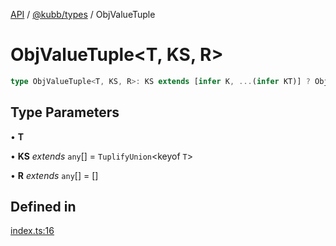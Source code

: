 [API](../../../packages.md) / [@kubb/types](../index.md) / ObjValueTuple

# ObjValueTuple\<T, KS, R\>

```ts
type ObjValueTuple<T, KS, R>: KS extends [infer K, ...(infer KT)] ? ObjValueTuple<T, KT, [...R, [K & keyof T, T[K & keyof T]]]> : R;
```

## Type Parameters

• **T**

• **KS** *extends* `any`[] = `TuplifyUnion`\<keyof `T`\>

• **R** *extends* `any`[] = []

## Defined in

[index.ts:16](https://github.com/kubb-project/kubb/blob/7f30045af96d8c89b6cda0a30f7535f095a0cb45/packages/types/src/index.ts#L16)
